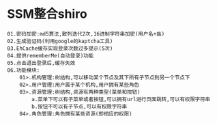 # SSM整合shiro
	01.密码加密:md5算法,散列迭代2次,16进制字符串加密(用户名+盐)
	02.生成验证码(利用google的kaptcha工具)
	03.EhCache缓存实现登录次数过多提示(5次)
	04.提供rememberMe(自动登录)功能
	05.点击退出登录后,缓存失效
	06.功能模块:
		01>.机构管理:树结构,可以移动某个节点及其下所有子节点到另一个节点下
		02>.用户管理:用户属于某个机构,用户拥有某些角色
		03>.资源管理:树结构,资源有两种类型(菜单和按钮)
			a.菜单下可以有子菜单或者按钮,可以拥有url进行页面跳转,可以有权限字符串
			b.按钮不可以有子节点,可以有权限字符串
		04>.角色管理:角色拥有某些资源(即相应的权限)